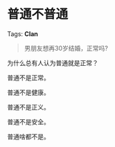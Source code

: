 # 普通不普通

Tags: **Clan**

> 男朋友想再30岁结婚，正常吗?



为什么总有人认为普通就是正常？

普通不是正常。

普通不是健康。

普通不是正义。

普通不是安全。

普通啥都不是。



